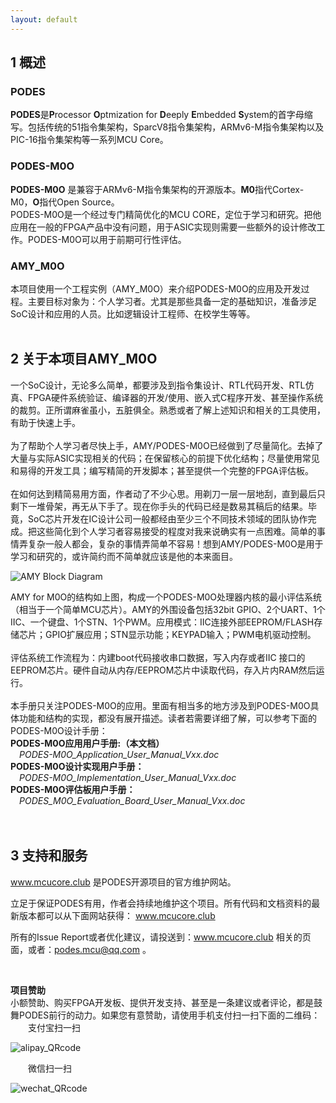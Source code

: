 ```yaml
---
layout: default
---
```


## 1	概述

### PODES
**PODES**是**P**rocessor **O**ptmization for **D**eeply **E**mbedded **S**ystem的首字母缩写。包括传统的51指令集架构，SparcV8指令集架构，ARMv6-M指令集架构以及PIC-16指令集架构等一系列MCU Core。<br>
### PODES-M0O
**PODES-M0O** 是兼容于ARMv6-M指令集架构的开源版本。**M0**指代Cortex-M0，**O**指代Open Source。<br>
PODES-M0O是一个经过专门精简优化的MCU CORE，定位于学习和研究。把他应用在一般的FPGA产品中没有问题，用于ASIC实现则需要一些额外的设计修改工作。PODES-M0O可以用于前期可行性评估。<br>
### AMY_M0O 
本项目使用一个工程实例（AMY_M0O）来介绍PODES-M0O的应用及开发过程。主要目标对象为：个人学习者。尤其是那些具备一定的基础知识，准备涉足SoC设计和应用的人员。比如逻辑设计工程师、在校学生等等。<br>
<br>
## 2	关于本项目AMY_M0O
一个SoC设计，无论多么简单，都要涉及到指令集设计、RTL代码开发、RTL仿真、FPGA硬件系统验证、编译器的开发/使用、嵌入式C程序开发、甚至操作系统的裁剪。正所谓麻雀虽小，五脏俱全。熟悉或者了解上述知识和相关的工具使用，有助于快速上手。
<br><br>
为了帮助个人学习者尽快上手，AMY/PODES-M0O已经做到了尽量简化。去掉了大量与实际ASIC实现相关的代码；在保留核心的前提下优化结构；尽量使用常见和易得的开发工具；编写精简的开发脚本；甚至提供一个完整的FPGA评估板。
<br><br>
在如何达到精简易用方面，作者动了不少心思。用剃刀一层一层地刮，直到最后只剩下一堆骨架，再无从下手了。现在你手头的代码已经是数易其稿后的结果。毕竟，SoC芯片开发在IC设计公司一般都经由至少三个不同技术领域的团队协作完成。把这些简化到个人学习者容易接受的程度对我来说确实有一点困难。简单的事情弄复杂一般人都会，复杂的事情弄简单不容易！想到AMY/PODES-M0O是用于学习和研究的，或许简约而不简单就应该是他的本来面目。
<br>

![AMY Block Diagram](https://github.com/sunyata000/AMY_MCU/blob/master/images/AMY_diagram.png?raw=true "AMY block diagram") <br>

AMY for M0O的结构如上图，构成一个PODES-M0O处理器内核的最小评估系统（相当于一个简单MCU芯片）。AMY的外围设备包括32bit GPIO、2个UART、1个IIC、一个键盘、1个STN、1个PWM。应用模式：IIC连接外部EEPROM/FLASH存储芯片；GPIO扩展应用；STN显示功能；KEYPAD输入；PWM电机驱动控制。
<br><br>
评估系统工作流程为：内建boot代码接收串口数据，写入内存或者IIC 接口的EEPROM芯片。硬件自动从内存/EEPROM芯片中读取代码，存入片内RAM然后运行。
<br><br>
本手册只关注PODES-M0O的应用。里面有相当多的地方涉及到PODES-M0O具体功能和结构的实现，都没有展开描述。读者若需要详细了解，可以参考下面的PODES-M0O设计手册：<br>
**PODES-M0O应用用户手册:（本文档）**<br>
*&emsp;PODES-M0O_Application_User_Manual_Vxx.doc*<br>
**PODES-M0O设计实现用户手册：**<br>
*&emsp;PODES-M0O_Implementation_User_Manual_Vxx.doc*<br>
**PODES-M0O评估板用户手册：**<br>
*&emsp;PODES_M0O_Evaluation_Board_User_Manual_Vxx.doc*
<br>
<br>
<br>
## 3	支持和服务

www.mcucore.club 是PODES开源项目的官方维护网站。

立足于保证PODES有用，作者会持续地维护这个项目。所有代码和文档资料的最新版本都可以从下面网站获得：
www.mcucore.club

所有的Issue Report或者优化建议，请投送到：www.mcucore.club 相关的页面，或者：podes.mcu@qq.com 。

<br>

**项目赞助**
<br>
小额赞助、购买FPGA开发板、提供开发支持、甚至是一条建议或者评论，都是鼓舞PODES前行的动力。如果您有意赞助，请使用手机支付扫一扫下面的二维码：<br>
&emsp;&emsp;支付宝扫一扫
<br> 

![alipay_QRcode](https://github.com/sunyata000/AMY_MCU/blob/master/images/alipay.jpg?raw=true "支付宝打赏")
<br>

&emsp;&emsp;微信扫一扫 
<br>

![wechat_QRcode](https://github.com/sunyata000/AMY_MCU/blob/master/images/wechat.jpg?raw=true "微信打赏") 
<br>

<br><br>
<br> 
